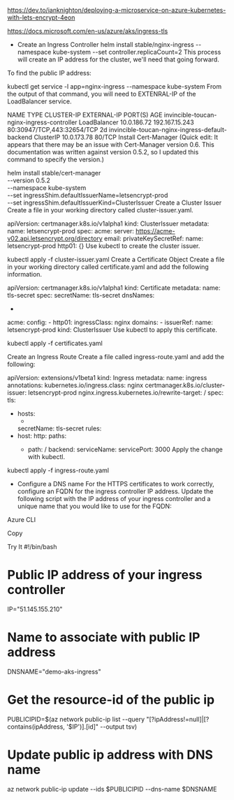 https://dev.to/ianknighton/deploying-a-microservice-on-azure-kubernetes-with-lets-encrypt-4eon

https://docs.microsoft.com/en-us/azure/aks/ingress-tls


* Create an Ingress Controller
helm install stable/nginx-ingress --namespace kube-system --set controller.replicaCount=2
This process will create an IP address for the cluster, we'll need that going forward.

To find the public IP address:

kubectl get service -l app=nginx-ingress --namespace kube-system
From the output of that command, you will need to EXTENRAL-IP of the LoadBalancer service.

NAME                                              TYPE           CLUSTER-IP    EXTERNAL-IP      PORT(S)                      AGE
invincible-toucan-nginx-ingress-controller        LoadBalancer   10.0.186.72   192.167.15.243   80:30947/TCP,443:32654/TCP   2d
invincible-toucan-nginx-ingress-default-backend   ClusterIP      10.0.173.78   <none>           80/TCP 
Install Cert-Manager
(Quick edit: It appears that there may be an issue with Cert-Manager version 0.6. This documentation was written against version 0.5.2, so I updated this command to specify the version.)

helm install stable/cert-manager \
    --version 0.5.2 \
    --namespace kube-system \
    --set ingressShim.defaultIssuerName=letsencrypt-prod \
    --set ingressShim.defaultIssuerKind=ClusterIssuer
Create a Cluster Issuer
Create a file in your working directory called cluster-issuer.yaml.

apiVersion: certmanager.k8s.io/v1alpha1
kind: ClusterIssuer
metadata:
  name: letsencrypt-prod
spec:
  acme:
    server: https://acme-v02.api.letsencrypt.org/directory
    email: <emailAddress>
    privateKeySecretRef:
      name: letsencrypt-prod
    http01: {}
Use kubectl to create the cluster issuer.

kubectl apply -f cluster-issuer.yaml
Create a Certificate Object
Create a file in your working directory called certificate.yaml and add the following information.

apiVersion: certmanager.k8s.io/v1alpha1
kind: Certificate
metadata:
  name: tls-secret
spec:
  secretName: tls-secret
  dnsNames:
  - <url>
  acme:
    config:
    - http01:
        ingressClass: nginx
      domains:
      - <url>
  issuerRef:
    name: letsencrypt-prod
    kind: ClusterIssuer
Use kubectl to apply this certificate.

kubectl apply -f certificates.yaml

Create an Ingress Route
Create a file called ingress-route.yaml and add the following:

apiVersion: extensions/v1beta1
kind: Ingress
metadata:
  name: ingress
  annotations:
    kubernetes.io/ingress.class: nginx
    certmanager.k8s.io/cluster-issuer: letsencrypt-prod
    nginx.ingress.kubernetes.io/rewrite-target: /
spec:
  tls:
  - hosts:
    - <url>
    secretName: tls-secret
  rules:
  - host: <url>
    http:
      paths:
      - path: /
        backend:
          serviceName: <service-name>
          servicePort: 3000
Apply the change with kubectl.

kubectl apply -f ingress-route.yaml


* Configure a DNS name
For the HTTPS certificates to work correctly, configure an FQDN for the ingress controller IP address. Update the following script with the IP address of your ingress controller and a unique name that you would like to use for the FQDN:

Azure CLI

Copy

Try It
#!/bin/bash

# Public IP address of your ingress controller
IP="51.145.155.210"

# Name to associate with public IP address
DNSNAME="demo-aks-ingress"

# Get the resource-id of the public ip
PUBLICIPID=$(az network public-ip list --query "[?ipAddress!=null]|[?contains(ipAddress, '$IP')].[id]" --output tsv)

# Update public ip address with DNS name
az network public-ip update --ids $PUBLICIPID --dns-name $DNSNAME